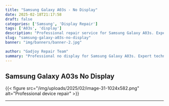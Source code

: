 ```yaml
---
title: "Samsung Galaxy A03s - No Display"
date: 2025-02-18T21:17:58
draft: false
categories: ['Samsung', 'Display Repair']
tags: ['A03s', 'display']
description: "Professional repair service for Samsung Galaxy A03s. Expert diagnosis and quality repairs in Bangalore."
slug: "samsung-galaxy-a03s-no-display"
banner: "img/banners/banner-2.jpg"

author: "Gadjoy Repair Team"
summary: "Professional no display for Samsung Galaxy A03s. Expert technicians, quality parts, warranty included."
---
```


## Samsung Galaxy A03s No Display

{{< figure src="/img/uploads/2025/02/image-31-1024x582.png" alt="Professional device repair" >}}

---